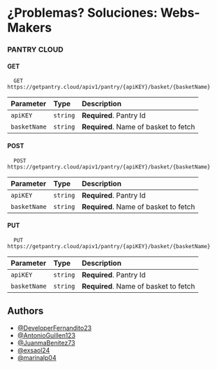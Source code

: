 # ¿Problemas? Soluciones: Webs-Makers


### PANTRY CLOUD

#### GET

```http
  GET https://getpantry.cloud/apiv1/pantry/{apiKEY}/basket/{basketName}
```
| Parameter | Type     | Description                       |
| :-------- | :------- | :-------------------------------- |
| `apiKEY`  | `string` | **Required**. Pantry Id |
| `basketName`  | `string` | **Required**. Name of basket to fetch |

#### POST

```http
  POST https://getpantry.cloud/apiv1/pantry/{apiKEY}/basket/{basketName}
```
| Parameter | Type     | Description                       |
| :-------- | :------- | :-------------------------------- |
| `apiKEY`  | `string` | **Required**. Pantry Id |
| `basketName`  | `string` | **Required**. Name of basket to fetch |

#### PUT

```http
  PUT https://getpantry.cloud/apiv1/pantry/{apiKEY}/basket/{basketName}
```
| Parameter | Type     | Description                       |
| :-------- | :------- | :-------------------------------- |
| `apiKEY`  | `string` | **Required**. Pantry Id |
| `basketName`  | `string` | **Required**. Name of basket to fetch |


## Authors

- [@DeveloperFernandito23](https://www.github.com/DeveloperFernandito23)
- [@AntonioGuillen123](https://www.github.com/AntonioGuillen123)
- [@JuanmaBenitez73](https://www.github.com/JuanmaBenitez73)
- [@exsaol24](https://www.github.com/exsaol24)
- [@marinalp04](https://www.github.com/marinalp04)